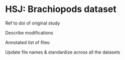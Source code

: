 # HSJ: Brachiopods dataset #

Ref to doi of original study

Describe modifications

Annotated list of files:

Update file names & standardize across all the datasets
